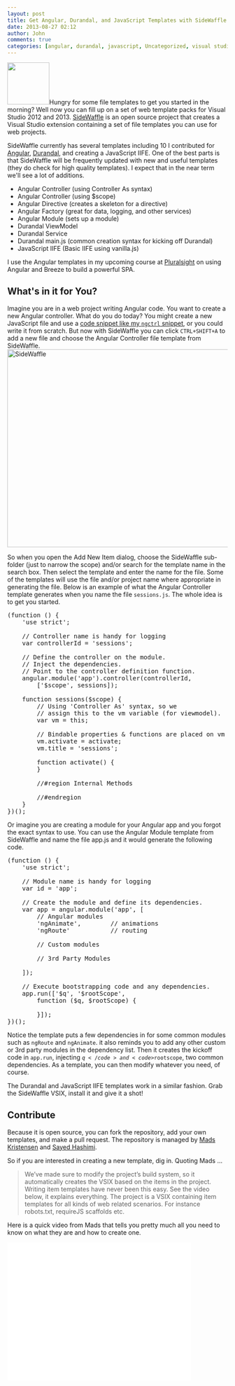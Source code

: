 ```yaml
---
layout: post
title: Get Angular, Durandal, and JavaScript Templates with SideWaffle
date: 2013-08-27 02:12
author: John
comments: true
categories: [angular, durandal, javascript, Uncategorized, visual studio 2012]
---
```

<img src="http://sidewaffle.com/img/logo.png" width="96" height="96" class="alignright" />Hungry for some file templates to get you started in the morning? Well now you can fill up on a set of web template packs for Visual Studio 2012 and 2013. <a href="http://www.sidewaffle.com" target="_blank">SideWaffle</a> is an open source project that creates a Visual Studio extension containing a set of file templates you can use for web projects. 

SideWaffle currently has several templates including 10 I contributed for <a href="http://www.angularjs.org" target="_blank">Angular</a>, <a href="http://www.durandaljs.com" target="_blank">Durandal</a>, and creating a JavaScript IIFE. One of the best parts is that SideWaffle will be frequently updated with new and useful templates (they do check for high quality templates). I expect that in the near term we'll see a lot of additions.
<ul>
<li>Angular Controller (using Controller As syntax)</li>
<li>Angular Controller (using $scope)</li>
<li>Angular Directive (creates a skeleton for a directive)</li>
<li>Angular Factory (great for data, logging, and other services)</li>
<li>Angular Module (sets up a module)</li>
<li>Durandal ViewModel</li>
<li>Durandal Service</li>
<li>Durandal main.js (common creation syntax for kicking off Durandal)</li>
<li>JavaScript IIFE (Basic IIFE using vanilla.js)
</ul>
I use the Angular templates in my upcoming course at <a href="http://www.pluralsight.com" target="_blank">Pluralsight</a> on using Angular and Breeze to build a powerful SPA.
<h2>What's in it for You?</h2>
Imagine you are in a web project writing Angular code. You want to create a new Angular controller. What do you do today? You might create a new JavaScript file and use a <a href="http://www.johnpapa.net/angularjs-code-snippets-for-visual-studio/" target="_blank">code snippet like my <code>ngctrl</code> snippet</a>, or you could write it from scratch. But now with SideWaffle you can click <code>CTRL+SHIFT+A</code> to add a new file and choose the Angular Controller file template from SideWaffle. 
<img src="http://www.johnpapa.net/wp-content/uploads/2013/08/SideWaffle-600x452.png" alt="SideWaffle" width="600" height="452" class="aligncenter size-large wp-image-20321" />

So when you open the Add New Item dialog, choose the SideWaffle sub-folder (just to narrow the scope) and/or search for the template name in the search box. Then select the template and enter the name for the file. Some of the templates will use the file and/or project name where appropriate in generating the file. Below is an example of what the Angular Controller template generates when you name the file <code>sessions.js</code>. The whole idea is to get you started.
<pre class="prettyprint linenums">
(function () {
    'use strict';

    // Controller name is handy for logging
    var controllerId = 'sessions';

    // Define the controller on the module.
    // Inject the dependencies. 
    // Point to the controller definition function.
    angular.module('app').controller(controllerId,
        ['$scope', sessions]);

    function sessions($scope) {
        // Using 'Controller As' syntax, so we 
        // assign this to the vm variable (for viewmodel).
        var vm = this;

        // Bindable properties & functions are placed on vm
        vm.activate = activate;
        vm.title = 'sessions';

        function activate() {
        }

        //#region Internal Methods        

        //#endregion
    }
})();
</pre> 

Or imagine you are creating a module for your Angular app and you forgot the exact syntax to use. You can use the Angular Module template from SideWaffle and name the file app.js and it would generate the following code.
<pre class="prettyprint linenums">
(function () {
    'use strict';

    // Module name is handy for logging
    var id = 'app';

    // Create the module and define its dependencies.
    var app = angular.module('app', [
        // Angular modules 
        'ngAnimate',        // animations
        'ngRoute'           // routing

        // Custom modules 

        // 3rd Party Modules
        
    ]);

    // Execute bootstrapping code and any dependencies.
    app.run(['$q', '$rootScope',
        function ($q, $rootScope) {

        }]);
})();
</pre>
Notice the template puts a few dependencies in for some common modules such as <code>ngRoute</code> and <code>ngAnimate</code>. it also reminds you to add any other custom or 3rd party modules in the dependency list. Then it creates the kickoff code in <code>app.run</code>, injecting <code>$q</code> and <code>$rootscope</code>, two common dependencies. As a template, you can then modify whatever you need, of course.

The Durandal and JavaScript IIFE templates work in a similar fashion. Grab the SideWaffle VSIX, install it and give it a shot!
<h2>Contribute</h2>
Because it is open source, you can fork the repository, add your own templates, and make a pull request. The repository is managed by <a href="https://twitter.com/mkristensen" target="_blank">Mads Kristensen</a> and <a href="https://twitter.com/sayedihashimi" target="_blank">Sayed Hashimi</a>.

So if you are interested in creating a new template, dig in. Quoting Mads ...
<blockquote>We’ve made sure to modify the project’s build system, so it automatically creates the VSIX based on the items in the project. Writing item templates have never been this easy. See the video below, it explains everything. The project is a VSIX containing item templates for all kinds of web related scenarios. For instance robots.txt, requireJS scaffolds etc.
</blockquote>

Here is a quick video from Mads that tells you pretty much all you need to know on what they are and how to create one.
<iframe width="420" height="315" src="//www.youtube.com/embed/h4VaORKgrOw" frameborder="0" allowfullscreen></iframe>
